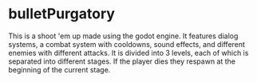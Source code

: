 # bulletPurgatory

This is a shoot 'em up made using the godot engine. It features dialog systems, a combat system with cooldowns, sound effects, and different enemies with different attacks.
It is divided into 3 levels, each of which is separated into different stages. If the player dies they respawn at the beginning of the current stage. 
